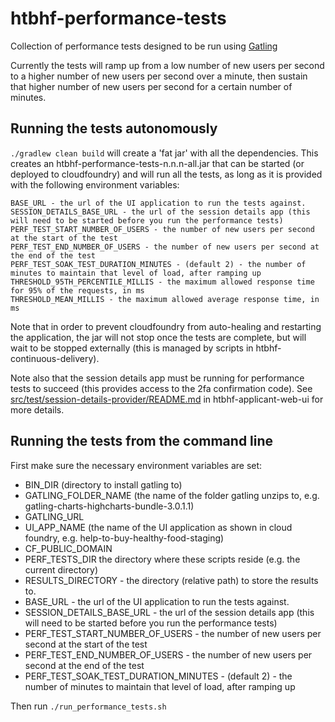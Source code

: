 # htbhf-performance-tests

Collection of performance tests designed to be run using [Gatling](https://gatling.io/)

Currently the tests will ramp up from a low number of new users per second to a higher number of new users per second over a minute,
then sustain that higher number of new users per second for a certain number of minutes.

## Running the tests autonomously
`./gradlew clean build` will create a 'fat jar' with all the dependencies.
This creates an htbhf-performance-tests-n.n.n-all.jar that can be started (or deployed to cloudfoundry)
and will run all the tests, as long as it is provided with the following environment variables:
```
BASE_URL - the url of the UI application to run the tests against.
SESSION_DETAILS_BASE_URL - the url of the session details app (this will need to be started before you run the performance tests)
PERF_TEST_START_NUMBER_OF_USERS - the number of new users per second at the start of the test
PERF_TEST_END_NUMBER_OF_USERS - the number of new users per second at the end of the test
PERF_TEST_SOAK_TEST_DURATION_MINUTES - (default 2) - the number of minutes to maintain that level of load, after ramping up
THRESHOLD_95TH_PERCENTILE_MILLIS - the maximum allowed response time for 95% of the requests, in ms
THRESHOLD_MEAN_MILLIS - the maximum allowed average response time, in ms
```
Note that in order to prevent cloudfoundry from auto-healing and restarting the application,
the jar will not stop once the tests are complete, but will wait to be stopped externally (this is managed by scripts in htbhf-continuous-delivery).

Note also that the session details app must be running for performance tests to succeed (this provides access to the 2fa confirmation code).
See [src/test/session-details-provider/README.md](https://github.com/DepartmentOfHealth-htbhf/htbhf-applicant-web-ui/blob/master/src/test/session-details-provider/README.md)
in htbhf-applicant-web-ui for more details.

## Running the tests from the command line
First make sure the necessary environment variables are set:
 * BIN_DIR (directory to install gatling to)
 * GATLING_FOLDER_NAME (the name of the folder gatling unzips to, e.g. gatling-charts-highcharts-bundle-3.0.1.1)
 * GATLING_URL
 * UI_APP_NAME (the name of the UI application as shown in cloud foundry, e.g. help-to-buy-healthy-food-staging)
 * CF_PUBLIC_DOMAIN
 * PERF_TESTS_DIR the directory where these scripts reside (e.g. the current directory)
 * RESULTS_DIRECTORY - the directory (relative path) to store the results to.
 * BASE_URL - the url of the UI application to run the tests against.
 * SESSION_DETAILS_BASE_URL - the url of the session details app (this will need to be started before you run the performance tests)
 * PERF_TEST_START_NUMBER_OF_USERS - the number of new users per second at the start of the test
 * PERF_TEST_END_NUMBER_OF_USERS - the number of new users per second at the end of the test
 * PERF_TEST_SOAK_TEST_DURATION_MINUTES - (default 2) - the number of minutes to maintain that level of load, after ramping up
 
Then run `./run_performance_tests.sh`
